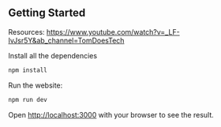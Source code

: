 ## Getting Started

Resources: https://www.youtube.com/watch?v=_LF-IvJsr5Y&ab_channel=TomDoesTech

Install all the dependencies

```bash
npm install
```

Run the website:

```bash
npm run dev
```

Open [http://localhost:3000](http://localhost:3000) with your browser to see the result.
